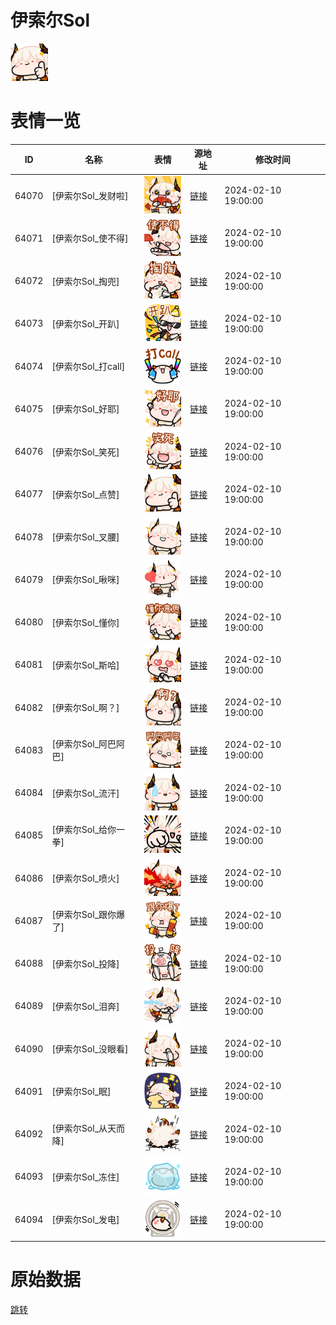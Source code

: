 # 伊索尔Sol

<img src="./cover.png" height="60" alt="cover" />

# 表情一览

|ID|名称|表情|源地址|修改时间|
|----|----|----|----|----|
|64070|[伊索尔Sol_发财啦]|<img src="./pic/064070_%5B伊索尔Sol_发财啦%5D.png" height="60" alt="发财啦"/>|[链接](https://i0.hdslb.com/bfs/garb/e1edbdd8c89137a739a14115aaf4eaaddac28e96.png)|2024-02-10 19:00:00|
|64071|[伊索尔Sol_使不得]|<img src="./pic/064071_%5B伊索尔Sol_使不得%5D.png" height="60" alt="使不得"/>|[链接](https://i0.hdslb.com/bfs/garb/0f67b32f2685e5e8f456fb47618267915486b69b.png)|2024-02-10 19:00:00|
|64072|[伊索尔Sol_掏兜]|<img src="./pic/064072_%5B伊索尔Sol_掏兜%5D.png" height="60" alt="掏兜"/>|[链接](https://i0.hdslb.com/bfs/garb/2beb83b616820baa4165f005d50870662b1c75b5.png)|2024-02-10 19:00:00|
|64073|[伊索尔Sol_开趴]|<img src="./pic/064073_%5B伊索尔Sol_开趴%5D.png" height="60" alt="开趴"/>|[链接](https://i0.hdslb.com/bfs/garb/c29b25f974f7c088855509057a6404621ee6d1c4.png)|2024-02-10 19:00:00|
|64074|[伊索尔Sol_打call]|<img src="./pic/064074_%5B伊索尔Sol_打call%5D.png" height="60" alt="打call"/>|[链接](https://i0.hdslb.com/bfs/garb/5662b342c85df455e309b2c1f4fb28acca4928a2.png)|2024-02-10 19:00:00|
|64075|[伊索尔Sol_好耶]|<img src="./pic/064075_%5B伊索尔Sol_好耶%5D.png" height="60" alt="好耶"/>|[链接](https://i0.hdslb.com/bfs/garb/c45b9dee8372b01b20297ac687942189c84e95ac.png)|2024-02-10 19:00:00|
|64076|[伊索尔Sol_笑死]|<img src="./pic/064076_%5B伊索尔Sol_笑死%5D.png" height="60" alt="笑死"/>|[链接](https://i0.hdslb.com/bfs/garb/03c91643e0af7a2dc2af887411fc438807fc3527.png)|2024-02-10 19:00:00|
|64077|[伊索尔Sol_点赞]|<img src="./pic/064077_%5B伊索尔Sol_点赞%5D.png" height="60" alt="点赞"/>|[链接](https://i0.hdslb.com/bfs/garb/8f75f8f9e9c97801e0f915291a7c05db755567ba.png)|2024-02-10 19:00:00|
|64078|[伊索尔Sol_叉腰]|<img src="./pic/064078_%5B伊索尔Sol_叉腰%5D.png" height="60" alt="叉腰"/>|[链接](https://i0.hdslb.com/bfs/garb/40e35e655eb15bc785b1ea3cae5663fc6b709d92.png)|2024-02-10 19:00:00|
|64079|[伊索尔Sol_啾咪]|<img src="./pic/064079_%5B伊索尔Sol_啾咪%5D.png" height="60" alt="啾咪"/>|[链接](https://i0.hdslb.com/bfs/garb/a96d1c72fa5d8d56e23536ff2b9c1a92cea7cac3.png)|2024-02-10 19:00:00|
|64080|[伊索尔Sol_懂你]|<img src="./pic/064080_%5B伊索尔Sol_懂你%5D.png" height="60" alt="懂你"/>|[链接](https://i0.hdslb.com/bfs/garb/7a5c33825bb9ac310a4269ba6a863f4d051b8d8c.png)|2024-02-10 19:00:00|
|64081|[伊索尔Sol_斯哈]|<img src="./pic/064081_%5B伊索尔Sol_斯哈%5D.png" height="60" alt="斯哈"/>|[链接](https://i0.hdslb.com/bfs/garb/9e7691036e5307657a48823439d67c13c4e313b5.png)|2024-02-10 19:00:00|
|64082|[伊索尔Sol_啊？]|<img src="./pic/064082_%5B伊索尔Sol_啊？%5D.png" height="60" alt="啊？"/>|[链接](https://i0.hdslb.com/bfs/garb/f298f95aa0211a4893ac4599ec25ef3752b8ed08.png)|2024-02-10 19:00:00|
|64083|[伊索尔Sol_阿巴阿巴]|<img src="./pic/064083_%5B伊索尔Sol_阿巴阿巴%5D.png" height="60" alt="阿巴阿巴"/>|[链接](https://i0.hdslb.com/bfs/garb/17b41d870dca8352775f9545092949b5e48f5a02.png)|2024-02-10 19:00:00|
|64084|[伊索尔Sol_流汗]|<img src="./pic/064084_%5B伊索尔Sol_流汗%5D.png" height="60" alt="流汗"/>|[链接](https://i0.hdslb.com/bfs/garb/e3cdd7a061881c1dfa04b3be0e77265fc6faef52.png)|2024-02-10 19:00:00|
|64085|[伊索尔Sol_给你一拳]|<img src="./pic/064085_%5B伊索尔Sol_给你一拳%5D.png" height="60" alt="给你一拳"/>|[链接](https://i0.hdslb.com/bfs/garb/22d7392813adb21f61ac108e2d4f16b0801b1dc9.png)|2024-02-10 19:00:00|
|64086|[伊索尔Sol_喷火]|<img src="./pic/064086_%5B伊索尔Sol_喷火%5D.png" height="60" alt="喷火"/>|[链接](https://i0.hdslb.com/bfs/garb/0ce38d0970b5e6d679c40973ba93a252611174f8.png)|2024-02-10 19:00:00|
|64087|[伊索尔Sol_跟你爆了]|<img src="./pic/064087_%5B伊索尔Sol_跟你爆了%5D.png" height="60" alt="跟你爆了"/>|[链接](https://i0.hdslb.com/bfs/garb/feb70bf725084aaef6b730fc59c205f2121f08d1.png)|2024-02-10 19:00:00|
|64088|[伊索尔Sol_投降]|<img src="./pic/064088_%5B伊索尔Sol_投降%5D.png" height="60" alt="投降"/>|[链接](https://i0.hdslb.com/bfs/garb/f566ae74ed0d1654c668ea3704e2adbe3b650d6b.png)|2024-02-10 19:00:00|
|64089|[伊索尔Sol_泪奔]|<img src="./pic/064089_%5B伊索尔Sol_泪奔%5D.png" height="60" alt="泪奔"/>|[链接](https://i0.hdslb.com/bfs/garb/79a831876d415c7c416d57c8906a10e8967c4711.png)|2024-02-10 19:00:00|
|64090|[伊索尔Sol_没眼看]|<img src="./pic/064090_%5B伊索尔Sol_没眼看%5D.png" height="60" alt="没眼看"/>|[链接](https://i0.hdslb.com/bfs/garb/1c3f1b4074237a17d0fbe4c4f0d41bd42fb0aad3.png)|2024-02-10 19:00:00|
|64091|[伊索尔Sol_眠]|<img src="./pic/064091_%5B伊索尔Sol_眠%5D.png" height="60" alt="眠"/>|[链接](https://i0.hdslb.com/bfs/garb/fe2e96f89413ff3f20a88702a1cee1ca8e42fcdf.png)|2024-02-10 19:00:00|
|64092|[伊索尔Sol_从天而降]|<img src="./pic/064092_%5B伊索尔Sol_从天而降%5D.png" height="60" alt="从天而降"/>|[链接](https://i0.hdslb.com/bfs/garb/5e34ccc5ac81c239dd9defa422844f6939f5694b.png)|2024-02-10 19:00:00|
|64093|[伊索尔Sol_冻住]|<img src="./pic/064093_%5B伊索尔Sol_冻住%5D.png" height="60" alt="冻住"/>|[链接](https://i0.hdslb.com/bfs/garb/2558124f83ffd8934f8eddb7c524a16c77917dd8.png)|2024-02-10 19:00:00|
|64094|[伊索尔Sol_发电]|<img src="./pic/064094_%5B伊索尔Sol_发电%5D.png" height="60" alt="发电"/>|[链接](https://i0.hdslb.com/bfs/garb/9e7002c618400800e5cea86de4b285e8a3131100.png)|2024-02-10 19:00:00|

# 原始数据

[跳转](./raw.json)

